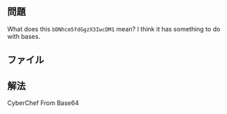 ## 問題

What does this `bDNhcm5fdGgzX3IwcDM1` mean? I think it has something to do with bases.

## ファイル

## 解法

CyberChef
From Base64
